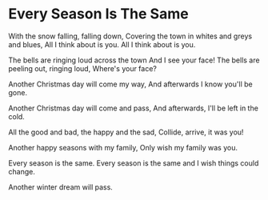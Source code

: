 Every Season Is The Same
========================

With the snow falling, falling down,
Covering the town in whites and greys and blues,
All I think about is you.
All I think about is you.

The bells are ringing loud across the town
And I see your face!
The bells are peeling out, ringing loud,
Where's your face?

Another Christmas day will come my way,
And afterwards I know you'll be gone.

Another Christmas day will come and pass,
And afterwards, I'll be left in the cold.

All the good and bad, the happy and the sad,
Collide, arrive, it was you!

Another happy seasons with my family,
Only wish my family was you.

Every season is the same.
Every season is the same and I wish things could change.

Another winter dream will pass.

